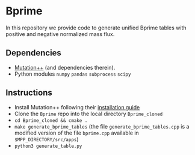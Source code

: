 # Bprime

In this repository we provide code to generate unified Bprime tables with positive and negative normalized mass flux.

## Dependencies
- [Mutation++](https://github.com/mutationpp/Mutationpp) (and dependencies therein). 
- Python modules `numpy` `pandas` `subprocess` `scipy`

## Instructions
- Install Mutation++ following their [installation guide](https://github.com/mutationpp/Mutationpp/blob/master/docs/installation.md#top)
- Clone the `Bprime` repo into the local directory `Bprime_cloned`
- `cd Bprime_cloned && cmake .` 
- `make generate_bprime_tables` (the file `generate_bprime_tables.cpp` is a modified version of the file `bprime.cpp` available in `$MPP_DIRECTORY/src/apps`)
- `python3 generate_table.py`

